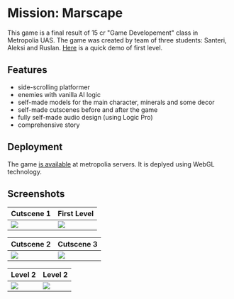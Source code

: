 # Mission: Marscape

This game is a final result of 15 cr "Game Developement" class in Metropolia UAS. The game was created by team of three students: Santeri, Aleksi and Ruslan. [Here](https://youtu.be/_7uCQKddBpo) is a quick demo of first level. 


## Features

  - side-scrolling platformer
  - enemies with vanilla AI logic
  - self-made models for the main character, minerals and some decor
  - self-made cutscenes before and after the game
  - fully self-made audio design (using Logic Pro) 
  - comprehensive story

## Deployment

The game [is available](http://users.metropolia.fi/~santerhs/mission-marscape/) at metropolia servers. It is deplyed using WebGL technology.

## Screenshots

Cutscene 1 | First Level
-------------------------|-------------------------
![](https://i.imgur.com/adsa4gX.png)   |  ![](https://i.imgur.com/EpM2Q9j.png)


Cutscene 2 | Cutscene 3
-------------------------|-------------------------
![](https://imgur.com/XDxYNmE.png)   |  ![](https://imgur.com/yi49e4k.png)

Level 2 | Level 2
-------------------------|-------------------------
![](https://imgur.com/NRDFeZk.png)   |  ![](https://imgur.com/qasRHEF.png)


